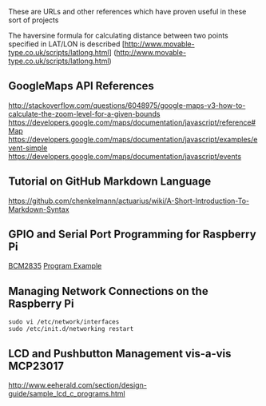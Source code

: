 These are URLs and other references which have proven useful in these sort of projects

The haversine formula for calculating distance between two points specified in LAT/LON is described
[http://www.movable-type.co.uk/scripts/latlong.html] (http://www.movable-type.co.uk/scripts/latlong.html)

## GoogleMaps API References

http://stackoverflow.com/questions/6048975/google-maps-v3-how-to-calculate-the-zoom-level-for-a-given-bounds
https://developers.google.com/maps/documentation/javascript/reference#Map
https://developers.google.com/maps/documentation/javascript/examples/event-simple
https://developers.google.com/maps/documentation/javascript/events

## Tutorial on GitHub Markdown Language

https://github.com/chenkelmann/actuarius/wiki/A-Short-Introduction-To-Markdown-Syntax

## GPIO and Serial Port Programming for Raspberry Pi

[BCM2835](http://www.raspberry-projects.com/pi/programming-in-c/c-libraries/bcm2835-by-mike-mccauley)
[Program Example](http://www.airspayce.com/mikem/bcm2835/blink_8c-example.html)

## Managing Network Connections on the Raspberry Pi

    sudo vi /etc/network/interfaces
    sudo /etc/init.d/networking restart

## LCD and Pushbutton Management vis-a-vis MCP23017

http://www.eeherald.com/section/design-guide/sample_lcd_c_programs.html




